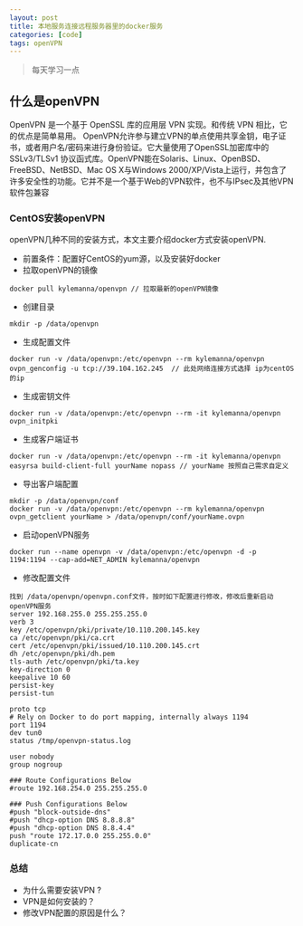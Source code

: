 ```yaml
---
layout: post
title: 本地服务连接远程服务器里的docker服务
categories: [code]
tags: openVPN
---
```


> 每天学习一点

## 什么是openVPN

OpenVPN 是一个基于 OpenSSL 库的应用层 VPN 实现。和传统 VPN 相比，它的优点是简单易用。 
OpenVPN允许参与建立VPN的单点使用共享金钥，电子证书，或者用户名/密码来进行身份验证。它大量使用了OpenSSL加密库中的SSLv3/TLSv1 协议函式库。OpenVPN能在Solaris、Linux、OpenBSD、FreeBSD、NetBSD、Mac OS X与Windows 2000/XP/Vista上运行，并包含了许多安全性的功能。它并不是一个基于Web的VPN软件，也不与IPsec及其他VPN软件包兼容

### CentOS安装openVPN

openVPN几种不同的安装方式，本文主要介绍docker方式安装openVPN.

- 前置条件：配置好CentOS的yum源，以及安装好docker
- 拉取openVPN的镜像
```
docker pull kylemanna/openvpn // 拉取最新的openVPN镜像
```
- 创建目录
```
mkdir -p /data/openvpn
```
- 生成配置文件
```
docker run -v /data/openvpn:/etc/openvpn --rm kylemanna/openvpn ovpn_genconfig -u tcp://39.104.162.245  // 此处网络连接方式选择 ip为centOS的ip
```
- 生成密钥文件
```
docker run -v /data/openvpn:/etc/openvpn --rm -it kylemanna/openvpn ovpn_initpki
```
- 生成客户端证书
```
docker run -v /data/openvpn:/etc/openvpn --rm -it kylemanna/openvpn easyrsa build-client-full yourName nopass // yourName 按照自己需求自定义
```

- 导出客户端配置
```	
mkdir -p /data/openvpn/conf
docker run -v /data/openvpn:/etc/openvpn --rm kylemanna/openvpn ovpn_getclient yourName > /data/openvpn/conf/yourName.ovpn
```

- 启动openVPN服务
```
docker run --name openvpn -v /data/openvpn:/etc/openvpn -d -p 1194:1194 --cap-add=NET_ADMIN kylemanna/openvpn
```

- 修改配置文件
```
找到 /data/openvpn/openvpn.conf文件，按时如下配置进行修改，修改后重新启动openVPN服务
server 192.168.255.0 255.255.255.0
verb 3
key /etc/openvpn/pki/private/10.110.200.145.key
ca /etc/openvpn/pki/ca.crt
cert /etc/openvpn/pki/issued/10.110.200.145.crt
dh /etc/openvpn/pki/dh.pem
tls-auth /etc/openvpn/pki/ta.key
key-direction 0
keepalive 10 60
persist-key
persist-tun

proto tcp
# Rely on Docker to do port mapping, internally always 1194
port 1194
dev tun0
status /tmp/openvpn-status.log

user nobody
group nogroup

### Route Configurations Below
#route 192.168.254.0 255.255.255.0

### Push Configurations Below
#push "block-outside-dns"
#push "dhcp-option DNS 8.8.8.8"
#push "dhcp-option DNS 8.8.4.4"
push "route 172.17.0.0 255.255.0.0"
duplicate-cn

```

### 总结

- 为什么需要安装VPN ?
- VPN是如何安装的？
- 修改VPN配置的原因是什么？

